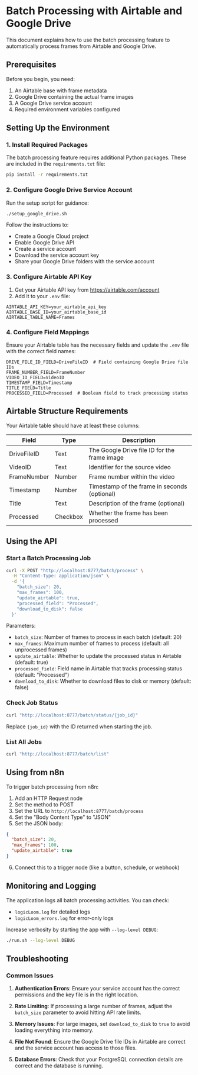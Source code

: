 # Batch Processing with Airtable and Google Drive

This document explains how to use the batch processing feature to automatically process frames from Airtable and Google Drive.

## Prerequisites

Before you begin, you need:

1. An Airtable base with frame metadata
2. Google Drive containing the actual frame images
3. A Google Drive service account
4. Required environment variables configured

## Setting Up the Environment

### 1. Install Required Packages

The batch processing feature requires additional Python packages. These are included in the `requirements.txt` file:

```bash
pip install -r requirements.txt
```

### 2. Configure Google Drive Service Account

Run the setup script for guidance:

```bash
./setup_google_drive.sh
```

Follow the instructions to:
- Create a Google Cloud project
- Enable Google Drive API
- Create a service account
- Download the service account key
- Share your Google Drive folders with the service account

### 3. Configure Airtable API Key

1. Get your Airtable API key from https://airtable.com/account
2. Add it to your `.env` file:

```
AIRTABLE_API_KEY=your_airtable_api_key
AIRTABLE_BASE_ID=your_airtable_base_id
AIRTABLE_TABLE_NAME=Frames
```

### 4. Configure Field Mappings

Ensure your Airtable table has the necessary fields and update the `.env` file with the correct field names:

```
DRIVE_FILE_ID_FIELD=DriveFileID  # Field containing Google Drive file IDs
FRAME_NUMBER_FIELD=FrameNumber
VIDEO_ID_FIELD=VideoID
TIMESTAMP_FIELD=Timestamp
TITLE_FIELD=Title
PROCESSED_FIELD=Processed  # Boolean field to track processing status
```

## Airtable Structure Requirements

Your Airtable table should have at least these columns:

| Field        | Type     | Description                                   |
|--------------|----------|-----------------------------------------------|
| DriveFileID  | Text     | The Google Drive file ID for the frame image  |
| VideoID      | Text     | Identifier for the source video               |
| FrameNumber  | Number   | Frame number within the video                 |
| Timestamp    | Number   | Timestamp of the frame in seconds (optional)  |
| Title        | Text     | Description of the frame (optional)           |
| Processed    | Checkbox | Whether the frame has been processed          |

## Using the API

### Start a Batch Processing Job

```bash
curl -X POST "http://localhost:8777/batch/process" \
  -H "Content-Type: application/json" \
  -d '{
    "batch_size": 20,
    "max_frames": 100,
    "update_airtable": true,
    "processed_field": "Processed",
    "download_to_disk": false
  }'
```

Parameters:
- `batch_size`: Number of frames to process in each batch (default: 20)
- `max_frames`: Maximum number of frames to process (default: all unprocessed frames)
- `update_airtable`: Whether to update the processed status in Airtable (default: true)
- `processed_field`: Field name in Airtable that tracks processing status (default: "Processed")
- `download_to_disk`: Whether to download files to disk or memory (default: false)

### Check Job Status

```bash
curl "http://localhost:8777/batch/status/{job_id}"
```

Replace `{job_id}` with the ID returned when starting the job.

### List All Jobs

```bash
curl "http://localhost:8777/batch/list"
```

## Using from n8n

To trigger batch processing from n8n:

1. Add an HTTP Request node
2. Set the method to POST
3. Set the URL to `http://localhost:8777/batch/process`
4. Set the "Body Content Type" to "JSON"
5. Set the JSON body:

```json
{
  "batch_size": 20,
  "max_frames": 100,
  "update_airtable": true
}
```

6. Connect this to a trigger node (like a button, schedule, or webhook)

## Monitoring and Logging

The application logs all batch processing activities. You can check:

- `logicLoom.log` for detailed logs
- `logicLoom_errors.log` for error-only logs

Increase verbosity by starting the app with `--log-level DEBUG`:

```bash
./run.sh --log-level DEBUG
```

## Troubleshooting

### Common Issues

1. **Authentication Errors**: Ensure your service account has the correct permissions and the key file is in the right location.

2. **Rate Limiting**: If processing a large number of frames, adjust the `batch_size` parameter to avoid hitting API rate limits.

3. **Memory Issues**: For large images, set `download_to_disk` to `true` to avoid loading everything into memory.

4. **File Not Found**: Ensure the Google Drive file IDs in Airtable are correct and the service account has access to those files.

5. **Database Errors**: Check that your PostgreSQL connection details are correct and the database is running. 